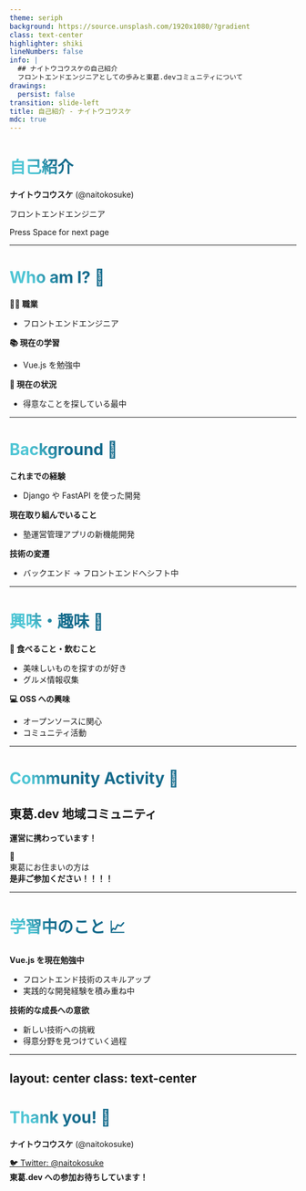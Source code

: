 ```yaml
---
theme: seriph
background: https://source.unsplash.com/1920x1080/?gradient
class: text-center
highlighter: shiki
lineNumbers: false
info: |
  ## ナイトウコウスケの自己紹介
  フロントエンドエンジニアとしての歩みと東葛.devコミュニティについて
drawings:
  persist: false
transition: slide-left
title: 自己紹介 - ナイトウコウスケ
mdc: true
---
```


# 自己紹介

**ナイトウコウスケ** (@naitokosuke)

フロントエンドエンジニア

<div class="pt-12">
  <span @click="$slidev.nav.next" class="px-2 py-1 rounded cursor-pointer" hover="bg-white bg-opacity-10">
    Press Space for next page <carbon:arrow-right class="inline"/>
  </span>
</div>

<div class="abs-br m-6 flex gap-2">
  <a href="https://twitter.com/naitokosuke" target="_blank" alt="Twitter"
    class="text-xl slidev-icon-btn opacity-50 !border-none !hover:text-white">
    <carbon-logo-twitter />
  </a>
</div>

---

# Who am I? 🤔

<div class="grid grid-cols-1 gap-6 pt-8">

**🧑‍💻 職業**
- フロントエンドエンジニア

**📚 現在の学習**
- Vue.js を勉強中

**🎯 現在の状況**
- 得意なことを探している最中

</div>

---

# Background 📖

<div class="grid grid-cols-1 gap-6 pt-8">

**これまでの経験**
- Django や FastAPI を使った開発

**現在取り組んでいること**
- 塾運営管理アプリの新機能開発

**技術の変遷**
- バックエンド → フロントエンドへシフト中

</div>

---

# 興味・趣味 🎨

<div class="grid grid-cols-2 gap-8 pt-8">

<div>

**🍕 食べること・飲むこと**
- 美味しいものを探すのが好き
- グルメ情報収集

</div>

<div>

**💻 OSS への興味**
- オープンソースに関心
- コミュニティ活動

</div>

</div>

---

# Community Activity 🌟

<div class="text-center pt-8">

## 東葛.dev 地域コミュニティ

**運営に携わっています！**

<div class="pt-8">
  <div class="text-6xl">🌸</div>
  <div class="pt-4 text-xl">
    東葛にお住まいの方は<br/>
    <strong>是非ご参加ください！！！！</strong>
  </div>
</div>

</div>

---

# 学習中のこと 📈

<div class="grid grid-cols-1 gap-6 pt-8">

**Vue.js を現在勉強中**
- フロントエンド技術のスキルアップ
- 実践的な開発経験を積み重ね中

**技術的な成長への意欲**
- 新しい技術への挑戦
- 得意分野を見つけていく過程

</div>

---
layout: center
class: text-center
---

# Thank you! 🙏

**ナイトウコウスケ** (@naitokosuke)

<div class="pt-8">
  <a href="https://twitter.com/naitokosuke" target="_blank" 
     class="text-blue-500 hover:text-blue-700">
    🐦 Twitter: @naitokosuke
  </a>
</div>

<div class="pt-4">
  <strong>東葛.dev への参加お待ちしています！</strong>
</div>

<style>
h1 {
  background-color: #2B90B6;
  background-image: linear-gradient(45deg, #4EC5D4 10%, #146b8c 20%);
  background-size: 100%;
  -webkit-background-clip: text;
  -moz-background-clip: text;
  -webkit-text-fill-color: transparent;
  -moz-text-fill-color: transparent;
}
</style>
